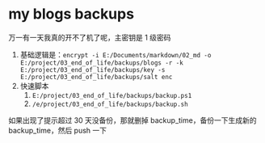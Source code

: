 # my blogs backups

万一有一天我真的开不了机了呢，主密钥是 1 级密码

1.   基础逻辑是：`encrypt -i E:/Documents/markdown/02_md -o E:/project/03_end_of_life/backups/blogs -r -k E:/project/03_end_of_life/backups/key -s E:/project/03_end_of_life/backups/salt enc`
2.   快速脚本
     1.   `E:/project/03_end_of_life/backups/backup.ps1`
     2.   `/e/project/03_end_of_life/backups/backup.sh`


如果出现了提示超过 30 天没备份，那就删掉 backup_time，备份一下生成新的 backup_time，然后 push 一下